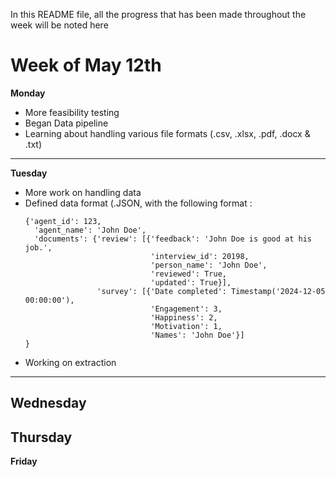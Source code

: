 In this README file, all the progress that has been made throughout the week will be noted here

# Week of May 12th
**Monday**
- More feasibility testing
- Began Data pipeline
- Learning about handling various file formats (.csv, .xlsx, .pdf, .docx & .txt)
---
**Tuesday**
- More work on handling data
- Defined data format (.JSON, with the following format :
  ```
  {'agent_id': 123,
    'agent_name': 'John Doe',
    'documents': {'review': [{'feedback': 'John Doe is good at his job.',
                              'interview_id': 20198,
                              'person_name': 'John Doe',
                              'reviewed': True,
                              'updated': True}],
                  'survey': [{'Date completed': Timestamp('2024-12-05 00:00:00'),
                              'Engagement': 3,
                              'Happiness': 2,
                              'Motivation': 1,
                              'Names': 'John Doe'}]
  }
- Working on extraction
---
**Wednesday**
---
**Thursday**
---
**Friday**

